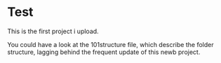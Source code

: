 # Test

This is the first project i upload.

You could have a look at the 101structure file, which describe the folder structure, lagging behind the frequent update of this newb project.
